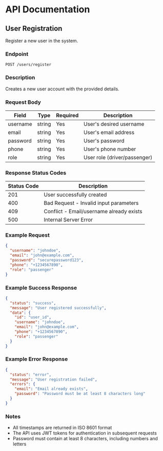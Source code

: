 # API Documentation

## User Registration

Register a new user in the system.

### Endpoint

```
POST /users/register
```

### Description

Creates a new user account with the provided details.

### Request Body

| Field      | Type     | Required | Description                    |
|------------|----------|----------|--------------------------------|
| username   | string   | Yes      | User's desired username        |
| email      | string   | Yes      | User's email address          |
| password   | string   | Yes      | User's password               |
| phone      | string   | Yes      | User's phone number           |
| role       | string   | Yes      | User role (driver/passenger)  |

### Response Status Codes

| Status Code | Description                                |
|-------------|--------------------------------------------|
| 201         | User successfully created                  |
| 400         | Bad Request - Invalid input parameters     |
| 409         | Conflict - Email/username already exists   |
| 500         | Internal Server Error                      |

### Example Request

```json
{
  "username": "johndoe",
  "email": "john@example.com",
  "password": "securepassword123",
  "phone": "+1234567890",
  "role": "passenger"
}
```

### Example Success Response

```json
{
  "status": "success",
  "message": "User registered successfully",
  "data": {
    "id": "user_id",
    "username": "johndoe",
    "email": "john@example.com",
    "phone": "+1234567890",
    "role": "passenger"
  }
}
```

### Example Error Response

```json
{
  "status": "error",
  "message": "User registration failed",
  "errors": {
    "email": "Email already exists",
    "password": "Password must be at least 8 characters long"
  }
}
```

### Notes

- All timestamps are returned in ISO 8601 format
- The API uses JWT tokens for authentication in subsequent requests
- Password must contain at least 8 characters, including numbers and letters
